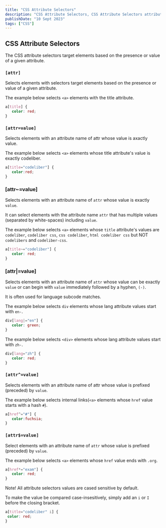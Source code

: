 ```yaml
---
title: "CSS Attribute Selectors"
description: "CSS Attribute Selectors, CSS Attribute Selectors attribute selectors target elements,"
publishDate: "10 Sept 2023"
tags: ["CSS"]
---
```


## CSS Attribute Selectors

The CSS attribute selectors target elements based on the presence or value of a given attribute.

### `[attr]`

Selects elements with selectors target elements based on the presence or value of a given attribute.

The example below selects `<a>` elements with the title attribute.

```CSS
a[title] {
   color: red;
}
```

### `[attr=value]`

Selects elements with an attribute name of attr whose value is axactly value.

The example below selects `<a>` elements whose title attribute's value is exactly codeliber.

```CSS
a[title="codeliber"] {
   color:red;
}
```

### [attr~=value]

Selects elements with an attribute name of `attr` whose value is exactly `value`.

It can select elements with the attribute name `attr` that has multiple values (separated by white-spaces) including `value`.

The example below selects `<a>` elements whose `title` attribute's values are `codeliber`, `codeliber css`, `css codeliber`, `html codeliber css` but NOT `codelibers` and `codeliber-css`.

```CSS
a[title~="codeliber"] {
   color: red;
}
```

### [attr|=value]

Selects elements with an attribute name of `attr` whose value can be exactly `value` or can begin with `value` immediately followed by a hyphen, `(-)`.

It is often used for language subcode matches.

The example below selects `div` elements whose lang attribute values start with `en-`.

```CSS
div[lang|="en"] {
   color: green;
}
```

The example below selects `<div>` elements whose lang attribute values start with `zh-`.

```CSS
div[lang="zh"] {
   color: red;
}
```

### `[attr^=value]`

Selects elements with an attribute name of attr whose value is prefixed (preceded) by `value`.

The example below selects internal links(`<a>` elements whose `href` value starts with a hash `#`).

```CSS
a[href^="#"] {
   color:fuchsia;
}
```

### `[attr$=value]`

Select elements with an attribute name of `attr` whose value is prefixed (preceded) by `value`.

The example below selects `<a>` elements whose `href` value ends with `.org`.

```CSS
a[href*="exam"] {
   color: red;
}
```

Note! All attribute selectors values are cased sensitive by default.

To make the value be compared case-insesitively, simply add an `i` or `I` before the closing bracket.

```CSS
a[title="codeliber" i] {
 color: red;
}
```
